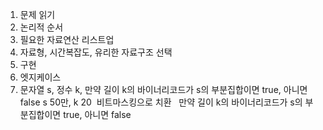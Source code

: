 1. 문제 읽기
2. 논리적 순서
3. 필요한 자료연산 리스트업
4. 자료형, 시간복잡도, 유리한 자료구조 선택
5. 구현
6. 엣지케이스
​
1. 문자열 s, 정수 k,
만약 길이 k의 바이너리코드가 s의 부분집합이면 true, 아니면 false
s 50만, k 20
​
비트마스킹으로 치환
​
​
만약 길이 k의 바이너리코드가 s의 부분집합이면 true, 아니면 false